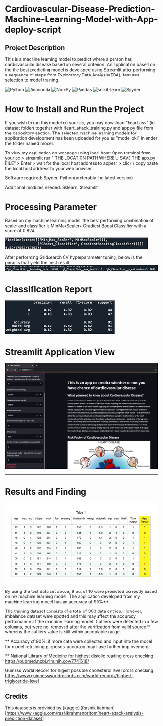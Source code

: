 # Cardiovascular-Disease-Prediction-Machine-Learning-Model-with-App-deploy-script

## Project Description 
This is a machine learning model to predict where a person has cardiovascular disease based on several criterion. An application based on the the best predicting model is developed using Streamlit after performing a sequence of steps from Exploratory Data Analysis(EDA), features selection to model training. 
  
![Python](https://img.shields.io/badge/python-3670A0?style=for-the-badge&logo=python&logoColor=ffdd54)
 ![Anaconda](https://img.shields.io/badge/Anaconda-%2344A833.svg?style=for-the-badge&logo=anaconda&logoColor=white)
 ![NumPy](https://img.shields.io/badge/numpy-%23013243.svg?style=for-the-badge&logo=numpy&logoColor=white)
 ![Pandas](https://img.shields.io/badge/pandas-%23150458.svg?style=for-the-badge&logo=pandas&logoColor=white)
 ![scikit-learn](https://img.shields.io/badge/scikit--learn-%23F7931E.svg?style=for-the-badge&logo=scikit-learn&logoColor=white)
![Spyder](https://img.shields.io/badge/Spyder-838485?style=for-the-badge&logo=spyder%20ide&logoColor=maroon)

# How to Install and Run the Project 
If you wish to run this model on your pc, you may download "heart.csv" (in dataset folder) together with Heart_attack_training.py and app.py file from the depository section. The selected machine learning models for application development has been uploaded for you as "model.pkl" in under the folder named model. 

To view my application on webpage using local host: Open terminal from your pc > streamlit run " THE LOCATION PATH WHERE U SAVE THE app.py FILE" > Enter > wait for the local host address to appear > click / copy paste the local host address to your web browser 


Software required: Spyder, Python(preferably the latest version) 

Additional modules needed: Sklearn, Streamlit 



# Processing Parameter 
Based on my machine learning model, the best performing combination of scaler and classifier is MinMaxScaler+ Gradient Boost Classifier with a score of 0.824. 

![alt text](https://github.com/CHuiV123/Cardiovascular-Disease-Prediction-Machine-Learning-Model-with-App-deploy-script/blob/c5c0265fc74c836c7e0dfbad018f5e1183abbbd4/static/Best%20pipe.png)

After performing Gridsearch CV hyperparameter tuning, below is the params that yield the best result.  
![alt text](https://github.com/CHuiV123/Cardiovascular-Disease-Prediction-Machine-Learning-Model-with-App-deploy-script/blob/c5c0265fc74c836c7e0dfbad018f5e1183abbbd4/static/hyperparameter.png)

# Classification Report 
![alt text](https://github.com/CHuiV123/Cardiovascular-Disease-Prediction-Machine-Learning-Model-with-App-deploy-script/blob/c5c0265fc74c836c7e0dfbad018f5e1183abbbd4/static/classification%20report.png)

# Streamlit Application View
![alt text](https://github.com/CHuiV123/Cardiovascular-Disease-Prediction-Machine-Learning-Model-with-App-deploy-script/blob/9018cd0a1c85c783048c67d28221acc2b053c617/static/Application%20screen%20shot.png)


***
# Results and Finding 
![alt text](https://github.com/CHuiV123/Cardiovascular-Disease-Prediction-Machine-Learning-Model-with-App-deploy-script/blob/8b6389c9ce65c188bee021d9a27a3451747f7db1/static/App%20Testing%20Dataset.png)

By using the test data set above, 9 out of 10 were predicted correctly based on my machine learning model. The application developed from my machine learning model has an accuracy of 90%**. 

The training dataset consists of a total of 303 data entries. However, imbalance dataset were spotted and this may affect the accuracy performance of the machine learning model. 
Outliers were detected in a few columns, but were not removed after the verification from valid source** whereby the outliers value is still within acceptable range. 


**
Accuracy of 90%: if more data were collected and input into the model for model retraining purposes, accuracy may have further improvement. 

** 
National Library of Medicine for highest distolic reading cross checking. 
https://pubmed.ncbi.nlm.nih.gov/7741618/  

Guiness World Record for higest possible cholesterol level cross checking. 
https://www.guinnessworldrecords.com/world-records/highest-triglyceride-level

## Credits
This datasets is provided by [Kaggle] [Rashik Rahman] [https://www.kaggle.com/rashikrahmanpritom/heart-attack-analysis-prediction-dataset] 
